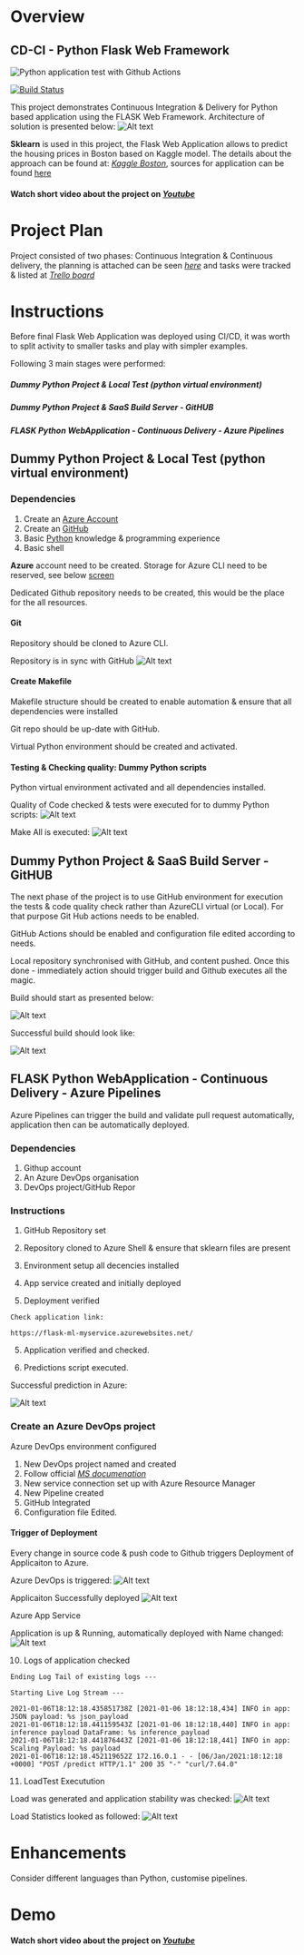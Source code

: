 # Overview

## CD-CI - Python Flask Web Framework

![Python application test with Github Actions](https://github.com/buniumasta/flask-ml-azure-serverless/workflows/Python%20application%20test%20with%20Github%20Actions/badge.svg)

[![Build Status](https://dev.azure.com/bartoszpostrowski/flask-ml-azure-serverless/_apis/build/status/buniumasta.flask-ml-azure-serverless?branchName=main)](https://dev.azure.com/bartoszpostrowski/flask-ml-azure-serverless/_build/latest?definitionId=2&branchName=main)

This project demonstrates Continuous Integration & Delivery for Python based application using the FLASK Web Framework. Architecture of solution is presented below:
![Alt text](/img/architecture.png?raw=true "Architecture")

**Sklearn** is used in this project, the Flask Web Application allows to predict the housing prices in Boston based on Kaggle model. The details about the approach can be found at: *[Kaggle Boston](https://www.kaggle.com/c/boston-housing)*, sources for application can be found [here](https://github.com/udacity/nd082-Azure-Cloud-DevOps-Starter-Code/tree/master/C2-AgileDevelopmentwithAzure/project/starter_files)

#### Watch short video about the project on *[Youtube](https://youtu.be/abFjDkjCfoQ)*

# Project Plan

Project consisted of two phases: Continuous Integration & Continuous delivery, the planning is attached can be seen *[here](https://github.com/buniumasta/flask-ml-azure-serverless/issues/2#issue-780536233)* and tasks were tracked & listed at *[Trello board](https://github.com/buniumasta/flask-ml-azure-serverless/issues/1#issue-780534847)*

# Instructions

Before final Flask Web Application was deployed using CI/CD, it was worth to split activity to smaller tasks and play with simpler examples.

Following 3 main stages were performed:
##### Dummy Python Project & Local Test (python virtual environment)
##### Dummy Python Project & SaaS Build Server - GitHUB
##### FLASK Python WebApplication - Continuous Delivery - Azure Pipelines


## Dummy Python Project & Local Test (python virtual environment)


### Dependencies
1. Create an [Azure Account](https://portal.azure.com)
2. Create an [GitHub](https://github.com/)
3. Basic [Python](https://www.python.org/) knowledge & programming experience
4. Basic shell

**Azure** account need to be created. Storage for Azure CLI need to be reserved, see below [screen](https://github.com/buniumasta/flask-ml-azure-serverless/issues/3#issue-780585384)

Dedicated Github repository needs to be created, this would be the place for the all resources.


#### Git

Repository should be cloned to Azure CLI.

Repository is in sync with GitHub
![Alt text](/img/RepositoryIsCloned.png?raw=true "RepositoryIsCloned")

#### Create Makefile

Makefile structure should be created to enable automation & ensure that all dependencies were installed

Git repo should be up-date with GitHub.

Virtual Python environment should be created and activated.


#### Testing & Checking quality: Dummy Python scripts

Python virtual environment activated and all dependencies installed.

Quality of Code checked & tests were executed for to dummy Python scripts:
![Alt text](/img/testsCont.png?raw=true "Tests")


Make All is executed:
![Alt text](/img/myMake.png?raw=true "RepositoryIsCloned")


## Dummy Python Project & SaaS Build Server - GitHUB

The next phase of the project is to use GitHub environment for execution the tests & code quality check rather than AzureCLI virtual (or Local). For that purpose Git Hub actions needs to be enabled.


GitHub Actions should be enabled and configuration file edited according to needs.

Local repository synchronised with GitHub, and content pushed. Once this done - immediately action should trigger build and Github executes all the magic.

Build should start as presented below:

![Alt text](/img/GitHubBuild.png?raw=true "Build GitHub Actions")

Successful build should look like:

![Alt text](/img/SuccGitHubBuild.png?raw=true "Build GitHub Actions")

##  FLASK Python WebApplication - Continuous Delivery - Azure Pipelines

Azure Pipelines can trigger the build and validate pull request automatically, application then can be automatically deployed.

### Dependencies
1. Githup account
2. An Azure DevOps organisation
3. DevOps project/GitHub Repor


### Instructions

1. GitHub Repository set


2. Repository cloned to Azure Shell & ensure that sklearn files are present


3. Environment setup all decencies installed


5. App service created and initially deployed


6. Deployment verified

```
Check application link:

https://flask-ml-myservice.azurewebsites.net/
```

5. Application verified and checked.

6. Predictions script executed.

Successful prediction in Azure:

![Alt text](/img/SuccessfulPrediction.png?raw=true "Tests")


### Create an Azure DevOps project

Azure DevOps environment configured

  1. New DevOps project named and created
  2. Follow official *[MS documenation](https://docs.microsoft.com/en-us/azure/devops/pipelines/ecosystems/python-webapp?view=azure-devops)*
  3. New service connection set up with Azure Resource Manager
  4. New Pipeline created
  5. GitHub Integrated
  6. Configuration file Edited.

#### Trigger of Deployment

Every change in source code & push code to Github triggers Deployment of Applicaiton to Azure.

Azure DevOps is triggered:
![Alt text](/img/DevOpsTrigger.png?raw=true "Tests")

Applicaiton Successfully deployed
![Alt text](/img/SuccDeploy.png?raw=true "Tests")

Azure App Service

Application is up & Running, automatically deployed with Name changed:
![Alt text](/img/AppService.png?raw=true "Tests")

10. Logs of application checked

```
Ending Log Tail of existing logs ---

Starting Live Log Stream ---

2021-01-06T18:12:18.435851738Z [2021-01-06 18:12:18,434] INFO in app: JSON payload: %s json_payload
2021-01-06T18:12:18.441159543Z [2021-01-06 18:12:18,440] INFO in app: inference payload DataFrame: %s inference_payload
2021-01-06T18:12:18.441876443Z [2021-01-06 18:12:18,441] INFO in app: Scaling Payload: %s payload
2021-01-06T18:12:18.452119652Z 172.16.0.1 - - [06/Jan/2021:18:12:18 +0000] "POST /predict HTTP/1.1" 200 35 "-" "curl/7.64.0"
```
11. LoadTest Executution

Load was generated and application stability was checked:
![Alt text](/img/LoadTests.png?raw=true "Tests")

Load Statistics looked as followed:
![Alt text](/img/LoadStats.png?raw=true "Tests")

# Enhancements
Consider different languages than Python, customise pipelines.

# Demo
#### Watch short video about the project on *[Youtube](https://youtu.be/abFjDkjCfoQ)*
